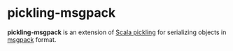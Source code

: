 pickling-msgpack
=====

__pickling-msgpack__ is an extension of [Scala pickling](https://github.com/scala/picklin) for serializing objects in [msgpack](http://msgpack.org) format. 



